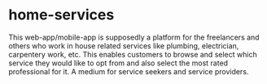 # home-services

This web-app/mobile-app is supposedly a platform for the freelancers and others who work in house related services like plumbing, electrician, carpentery work, etc.
This enables customers to browse and select which service they would like to opt from and also select the most rated professional for it. 
A medium for service seekers and service providers.
